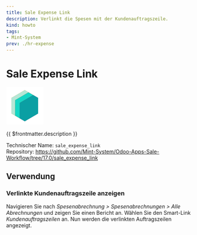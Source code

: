 ```yaml
---
title: Sale Expense Link
description: Verlinkt die Spesen mit der Kundenauftragszeile.
kind: howto
tags:
- Mint-System
prev: ./hr-expense
---
```

# Sale Expense Link
![icon_oms_box](attachments/icons_odoo_mint_system.png)

{{ $frontmatter.description }}

Technischer Name: `sale_expense_link`\
Repository: <https://github.com/Mint-System/Odoo-Apps-Sale-Workflow/tree/17.0/sale_expense_link>

## Verwendung

### Verlinkte Kundenauftragszeile anzeigen

Navigieren Sie nach *Spesenabrechnung > Spesenabrechnungen > Alle Abrechnungen* und zeigen Sie einen Bericht an. Wählen Sie den Smart-Link *Kundenauftragszeilen* an. Nun werden die verlinkten Auftragszeilen angezeigt.
